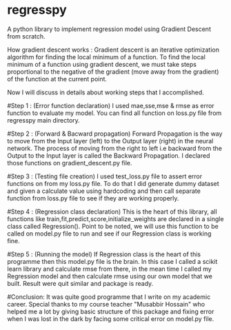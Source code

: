 # regresspy
A python library to implement regression model using Gradient Descent from scratch.

How gradient descent works : Gradient descent is an iterative optimization algorithm for finding the local minimum of a function. To find the local minimum of a function using gradient descent, we must take steps proportional to the negative of the gradient (move away from the gradient) of the function at the current point.

Now I will discuss in details about working steps that I accomplished.

#Step 1 : (Error function declaration)
I used mae,sse,mse & rmse as error function to evaluate my model. You can find all function on loss.py file from regresspy main directory.

#Step 2 : (Forward & Bacward propagation)
Forward Propagation is the way to move from the Input layer (left) to the Output layer (right) in the neural network. The process of moving from the right to left i.e backward from the Output to the Input layer is called the Backward Propagation. I declared those functions on gradient_descent.py file.

#Step 3 : (Testing file creation)
I used test_loss.py file to assert error functions on from my loss.py file. To do that I did generate dummy dataset and given a calculate value using hardcoding and then call separate function from loss.py file to see if they are working properly.

#Step 4 : (Regression class declaration)
This is the heart of this library, all functions like train,fit,predict,score,initialize_weights are declared in a single class called Regression(). Point to be noted, we will use this function to be called on model.py file to run and see if our Regression class is working fine.

#Step 5 : (Running the model)
If Regression class is the heart of this programme then this model.py file is the brain. In this case I called a scikit learn library and calculate rmse from there, in the mean time I called my Regression model and then calculate rmse using our own model that we built. Result were quit similar and package is ready.

#Conclusion: It was quite good programme that I write on my academic career. Special thanks to my course teacher "Musabbir Hossain" who helped me a lot by giving basic structure of this package and fixing error when I was lost in the dark by facing some critical error on model.py file.
